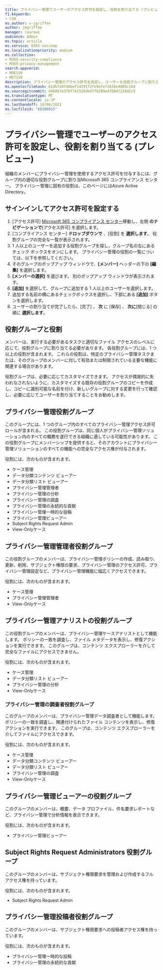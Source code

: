 ```yaml
---
title: プライバシー管理でユーザーのアクセス許可を設定し、役割を割り当てる (プレビュー)
f1.keywords:
- CSH
ms.author: v-jgriffee
author: jmgriffee
manager: laurawi
audience: Admin
ms.topic: article
ms.service: O365-seccomp
ms.localizationpriority: medium
ms.collection:
- M365-security-compliance
- M365-privacy-management
search.appverid:
- MOE150
- MET150
description: プライバシー管理のアクセス許可を設定し、ユーザーを役割グループに割り当てる方法について説明します。
ms.openlocfilehash: b1db7a9fd0bef1429172fe9afef262be4808c164
ms.sourcegitcommit: d4b867e37bf741528ded7fb289e4f6847228d2c5
ms.translationtype: MT
ms.contentlocale: ja-JP
ms.lasthandoff: 10/06/2021
ms.locfileid: "60206015"
---
```

# <a name="set-user-permissions-and-assign-roles-in-privacy-management-preview"></a>プライバシー管理でユーザーのアクセス許可を設定し、役割を割り当てる (プレビュー)

組織のメンバーにプライバシー管理を使用するアクセス許可を付与するには、グループ内の適切な役割グループに割り当Microsoft 365 コンプライアンス センター。 プライバシー管理に固有の役割は、このページにはAzure Active Directory。

## <a name="sign-in-and-set-permissions"></a>サインインしてアクセス許可を設定する

1. [アクセス許可] [Microsoft 365 コンプライアンス センター](https://compliance.microsoft.com/)移動し、左側 **のナビゲーションで**[アクセス許可] を選択します。  
2. [コンプライアンス センター] **ドロップダウンで** 、[役割] を **選択します**。 役割グループの完全な一覧が表示されます。
3. 1 人以上のユーザーを追加する役割グループを探し、グループ名の左にあるチェック ボックスをオンにします。 プライバシー管理の役割の一覧については、以下を参照してください。  
4. そのグループのポップアップ ウィンドウで、**[メンバー]** ヘッダーの下の **[編集]** を選択します。  
5. **[メンバーの選択]** を選びます。 別のポップアップ ウィンドウが表示されます。
6. **[追加]** を選択して、グループに追加する 1 人以上のユーザーを選択します。  
7. 追加する名前の横にあるチェックボックスを選択し、下部にある **[追加]** ボタンを選択します。  
8. ユーザーの割り当てが完了したら、[完了] 、 **次** に [保存] 、 **次に**[閉じる] の順に **選択します**。

## <a name="role-groups-and-roles"></a>役割グループと役割

メンバーは、実行する必要があるタスクと適切なファイル アクセスのレベルに応じて、役割グループに割り当てる必要があります。 各役割グループには、1 つ以上の役割が含まれます。 これらの役割は、特定のプライバシー管理タスクまたは、そのグループのメンバーに対して有効または制限されている主要な機能に関連する場合があります。  

役割グループは、必要に応じてカスタマイズできます。 アクセスが偶発的に失われなされないように、カスタマイズする既存の役割グループのコピーを作成し、コピーに識別可能な名前を付け、新しいグループに対する変更を行って確認し、必要に応じてユーザーを割り当てすることをお勧めします。

## <a name="privacy-management-role-group"></a>プライバシー管理役割グループ

このグループには、1 つのグループ内のすべてのプライバシー管理アクセス許可ロールが含まれる。 この役割グループは、同じ個人がプライバシー管理ソリューション内のすべての職務を遂行できる組織に適している可能性があります。 この役割グループにメンバーシップを提供すると、そのアカウントにプライバシー管理ソリューションのすべての機能への完全なアクセス権が付与されます。

役割には、次のものが含まれます。

- ケース管理  
- データ分類コンテンツ ビューアー  
- データ分類リスト ビューアー  
- プライバシー管理管理者  
- プライバシー管理の分析  
- プライバシー管理の調査  
- プライバシー管理の永続的な貢献  
- プライバシー管理一時的な投稿  
- プライバシー管理ビューアー  
- Subject Rights Request Admin  
- View-Onlyケース

## <a name="privacy-management-administrators-role-group"></a>プライバシー管理管理者役割グループ

この役割グループのメンバーは、プライバシー管理ポリシーの作成、読み取り、更新、削除、サブジェクト権限の要求、プライバシー管理のアクセス許可、プライバシー管理設定など、プライバシー管理機能に幅広くアクセスできます。

役割には、次のものが含まれます。

- ケース管理  
- プライバシー管理管理者  
- View-Onlyケース

## <a name="privacy-management-analysts-role-group"></a>プライバシー管理アナリストの役割グループ

この役割グループのメンバーは、プライバシー管理ケースアナリストとして機能します。 ポリシーの一致を調査し、ファイル メタデータを表示し、修復アクションを実行できます。 このグループは、コンテンツ エクスプローラーを介して完全なファイルにアクセスできません。

役割には、次のものが含まれます。

- ケース管理  
- データ分類リスト ビューアー  
- プライバシー管理の分析  
- View-Onlyケース

### <a name="privacy-management-investigators-role-group"></a>プライバシー管理の調査者役割グループ

このグループのメンバーは、プライバシー管理データ調査者として機能します。 ポリシーの一致を調査し、関連付けられたファイル コンテンツを表示し、修復アクションを実行できます。 このグループは、コンテンツ エクスプローラーを介してファイルにアクセスできます。

役割には、次のものが含まれます。

- ケース管理  
- データ分類コンテンツ ビューアー  
- データ分類リスト ビューアー  
- プライバシー管理の調査  
- View-Onlyケース

## <a name="privacy-management-viewer-role-group"></a>プライバシー管理ビューアーの役割グループ

このグループのメンバーは、概要、データ プロファイル、件名要求レポートなど、プライバシー管理で分析情報を表示できます。

役割には、次のものが含まれます。

- プライバシー管理ビューアー

## <a name="subject-rights-request-administrators-role-group"></a>Subject Rights Request Administrators 役割グループ

このグループのメンバーは、サブジェクト権限要求を管理および作成するフル アクセス権を持っています。

役割には、次のものが含まれます。

- Subject Rights Request Admin

## <a name="privacy-management-contributors-role-group"></a>プライバシー管理投稿者役割グループ

このグループのメンバーは、サブジェクト権限要求への投稿者アクセス権を持っています。  

役割には、次のものが含まれます。

- プライバシー管理一時的な投稿  
- プライバシー管理の永続的な貢献

